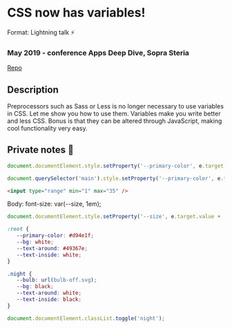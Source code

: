 # CSS now has variables!
Format: Lightning talk ⚡

### May 2019 - conference Apps Deep Dive, Sopra Steria
[Repo](https://github.com/gautemo/css-variables-presentation)

## Description
Preprocessors such as Sass or Less is no longer necessary to use variables in CSS. Let me show you how to use them.
Variables make you write better and less CSS. Bonus is that they can be altered through JavaScript, making cool functionality very easy.

## Private notes 🤫

```js
document.documentElement.style.setProperty('--primary-color', e.target.value);

document.querySelector('main').style.setProperty('--primary-color', e.target.value);
```

```html
<input type="range" min="1" max="35" />
```

Body: font-size: var(--size, 1em);  
```js
document.documentElement.style.setProperty('--size', e.target.value + 'px');
```

```css
:root {
   --primary-color: #d94e1f;
   --bg: white;
   --text-around: #49367e;
   --text-inside: white;
}

.night {
   --bulb: url(bulb-off.svg);
   --bg: black;
   --text-around: white;
   --text-inside: black;
}
```
```js
document.documentElement.classList.toggle('night');
```
